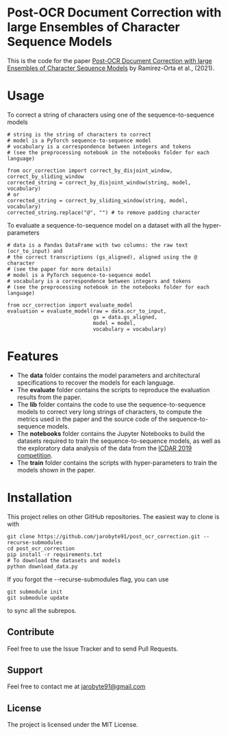 # Post-OCR Document Correction with large Ensembles of Character Sequence Models

This is the code for the paper [Post-OCR Document Correction with large Ensembles of Character Sequence Models](https://arxiv.org/abs/2109.06264) by Ramirez-Orta et al., (2021).

# Usage

To correct a string of characters using one of the sequence-to-sequence models

    # string is the string of characters to correct
    # model is a PyTorch sequence-to-sequence model
    # vocabulary is a correspondence between integers and tokens 
    # (see the preprocessing notebook in the notebooks folder for each language)
    
    from ocr_correction import correct_by_disjoint_window, correct_by_sliding_window
    corrected_string = correct_by_disjoint_window(string, model, vocabulary)
    # or
    corrected_string = correct_by_sliding_window(string, model, vocabulary)
    corrected_string.replace("@", "") # to remove padding character
    
To evaluate a sequence-to-sequence model on a dataset with all the hyper-parameters

    # data is a Pandas DataFrame with two columns: the raw text (ocr_to_input) and
    # the correct transcriptions (gs_aligned), aligned using the @ character 
    # (see the paper for more details)
    # model is a PyTorch sequence-to-sequence model
    # vocabulary is a correspondence between integers and tokens 
    # (see the preprocessing notebook in the notebooks folder for each language)
    
    from ocr_correction import evaluate_model
    evaluation = evaluate_model(raw = data.ocr_to_input, 
                                gs = data.gs_aligned,
                                model = model,
                                vocabulary = vocabulary)
# Features

* The **data** folder contains the model parameters and architectural specifications to recover the models for each language.
* The **evaluate** folder contains the scripts to reproduce the evaluation results from the paper.
* The **lib** folder contains the code to use the sequence-to-sequence models to correct very long strings of characters, to compute the metrics used in the paper and the source code of the sequence-to-sequence models.
* The **notebooks** folder contains the Jupyter Notebooks to build the datasets required to train the sequence-to-sequence models, as well as the exploratory data analysis of the data from the [ICDAR 2019 competition](https://sites.google.com/view/icdar2019-postcorrectionocr).
* The **train** folder contains the scripts with hyper-parameters to train the models shown in the paper.

# Installation

This project relies on other GitHub repositories. The easiest way to clone is with 

    git clone https://github.com/jarobyte91/post_ocr_correction.git --recurse-submodules
    cd post_ocr_correction
    pip install -r requirements.txt
    # To download the datasets and models
    python download_data.py

If you forgot the --recurse-submodules flag, you can use 

    git submodule init
    git submodule update

to sync all the subrepos. 

## Contribute

Feel free to use the Issue Tracker and to send Pull Requests.

## Support

Feel free to contact me at jarobyte91@gmail.com

## License

The project is licensed under the MIT License.
